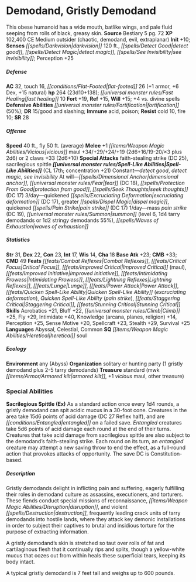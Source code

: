 ﻿---
cssclass: [monsters]
title1: Demodand, Gristly Demodand
desc_short: This obese humanoid has a wide mouth, batlike wings, and pale fluid seeping
  from rolls of black, greasy skin.
title2: Gristly Demodand
CR: 17
sources:
- name: Bestiary 5
  page: 72
  link: http://paizo.com/products/btpy9g9x?Pathfinder-Roleplaying-Game-Bestiary-5
XP: 102400
alignment: CE
size: Medium
type: outsider
subtypes:
- chaotic
- demodand
- evil
- extraplanar
initiative:
  bonus: 10
senses:
  darkvision: 120
  detect good: true
  detect magic: true
  see invisibility: true
AC:
  AC: 32
  touch: 16
  flat_footed: 26
  components:
    armor: 1
    dex: 6
    natural: 15
HP:
  HP: 264
  long: 23d10+138
  fast_healing: 10
saves:
  fort: 19
  ref: 15
  will: 15
  other: +4 vs. divine spells
defensive_abilities:
- fortification (50%)
DR:
- amount: 15
  weakness: good and slashing
immunities:
- acid
- poison
resistances:
  cold: 10
  fire: 10
SR: 28
speeds:
  base: 40
  fly: 50
  fly_maneuverability: average
attacks:
  melee:
  - - text: +1 vicious maul +34/+29/+24/+19 (2d6+16/19-20/×3 plus 2d6)
      entries:
      - - damage: 2d6+16
          crit_range: 19-20
          crit_multiplier: 3
        - damage: 2d6
      attack: +1 vicious maul
      bonus:
      - 34
      - 29
      - 24
      - 19
  - - text: 2 claws +33 (2d6+10)
      entries:
      - - damage: 2d6+10
      count: 2
      attack: claws
      bonus:
      - 33
  special:
  - faith-stealing strike (DC 25)
  - sacrilegious spittle
spell_like_abilities:
  entries:
  - name: detect good
    source: default
    freq: Constant
  - name: detect magic
    source: default
    freq: Constant
  - name: see invisibility
    source: default
    freq: Constant
  - name: dimensional anchor
    source: default
    freq: At will
  - name: fear
    source: default
    freq: At will
    DC: 18
  - name: protection from good
    source: default
    freq: At will
  - name: seek thoughts
    source: default
    freq: At will
    DC: 17
  - name: quickened excruciating deformation
    source: default
    freq: 3/day
    DC: 17
  - name: greater dispel magic
    source: default
    freq: 3/day
  - name: quickened pain strike
    source: default
    freq: 3/day
    DC: 17
  - name: mass pain strike
    source: default
    freq: 1/day
    DC: 19
  - name: summon
    source: default
    freq: 1/day
    level: 6
    summons:
    - name: tarry demodands
      amount: 1d4
    - name: stringy demodands
      amount: 1d2
      chance: 55%
  - name: waves of exhaustion
    source: default
    freq: 1/day
  sources:
  - name: default
    CL: 17
    concentration: 21
ability_scores:
  STR: 31
  DEX: 22
  CON: 23
  INT: 17
  WIS: 14
  CHA: 18
BAB: 23
CMB: 33
CMD: 49
feats:
- name: Combat Reflexes
- name: Critical Focus
- name: Improved Critical (maul)
- name: Improved Initiative
- name: Intimidating Prowess
- name: Lightning Reflexes
- name: Lunge
- name: Power Attack
- name: Quicken Spell-Like Ability (excruciating deformation)
- name: Quicken Spell-Like Ability (pain strike)
- name: Staggering Critical
- name: Stunning Critical
skills:
  Acrobatics: 21
  Bluff: 22
  Climb: 25
  Fly: 29
  Intimidate: 40
  Knowledge (arcana): 14
  Knowledge (planes): 14
  Knowledge (religion): 14
  Perception: 25
  Sense Motive: 20
  Spellcraft: 23
  Stealth: 29
  Survival: 25
languages:
- Abyssal
- Celestial
- Common
special_qualities:
- heretical soul
ecology:
  environment: any (Abyss)
  organization: solitary or hunting party (1 gristly demodand plus 2-5 tarry demodands)
  treasure_type: standard
  treasure:
  - mwk armored kilt
  - +1 vicious maul
  - other treasure
special_abilities:
  Sacrilegious Spittle (Ex): As a standard action once every 1d4 rounds, a gristly
    demodand can spit acidic mucus in a 30-foot cone. Creatures in the area take 15d6
    points of acid damage (DC 27 Reflex half), and are entangled on a failed save.
    Entangled creatures take 5d6 points of acid damage each round at the end of their
    turns. Creatures that take acid damage from sacrilegious spittle are also subject
    to the demodand's faith-stealing strike. Each round on its turn, an entangled
    creature may attempt a new saving throw to end the effect, as a full-round action
    that provokes attacks of opportunity. The save DC is Constitution-based.
desc_long: |-
  Gristly demodands delight in inflicting pain and suffering, eagerly fulfilling their roles in demodand culture as assassins, executioners, and torturers. These fiends conduct special missions of reconnaissance, disruption, and violent destruction, frequently leading crack units of tarry demodands into hostile lands, where they attack key demonic installations in order to subject their captives to brutal and insidious torture for the purpose of extracting information.

  A gristly demodand's skin is stretched so taut over rolls of fat and cartilaginous flesh that it continually rips and splits, though a yellow-white mucus that oozes out from within heals these superficial tears, keeping its body intact.

  A typical gristly demodand is 7 feet tall and weighs up to 600 pounds.

---

# Demodand, Gristly Demodand
This obese humanoid has a wide mouth, batlike wings, and pale fluid seeping from rolls of black, greasy skin.
**Source** Bestiary 5 pg. 72
**XP** 102,400
CE Medium outsider (chaotic, demodand, evil, extraplanar)
**Init** +10; **Senses** _[[spells/Darkvision|darkvision]]_ 120 ft., _[[spells/Detect Good|detect good]]_, _[[spells/Detect Magic|detect magic]]_, _[[spells/See Invisibility|see invisibility]]_; Perception +25

##### Defense

**AC** 32, touch 16, _[[conditions/Flat-Footed|flat-footed]]_ 26 (+1 armor, +6 Dex, +15 natural)
**hp** 264 (23d10+138); _[[universal monster rules/Fast Healing|fast healing]]_ 10
**Fort** +19, **Ref** +15, **Will** +15; +4 vs. divine spells
**Defensive Abilities** _[[universal monster rules/Fortification|fortification]]_ (50%); **DR** 15/good and slashing; **Immune** acid, poison; **Resist** cold 10, fire 10; **SR** 28

##### Offense
**Speed** 40 ft., fly 50 ft. (average)
**Melee** +1 _[[items/Weapon Magic Abilities/Vicious|vicious]]_ maul +34/+29/+24/+19 (2d6+16/19-20/×3 plus 2d6) or 2 claws +33 (2d6+10)
**Special Attacks** faith-stealing strike (DC 25), sacrilegious spittle
**_[[universal monster rules/Spell-Like Abilities|Spell-Like Abilities]]_** (CL 17th; concentration +21)
Constant—_detect good_, _detect magic_, _see invisibility_
At will—_[[spells/Dimensional Anchor|dimensional anchor]]_, _[[universal monster rules/Fear|fear]]_ (DC 18), _[[spells/Protection From Good|protection from good]]_, _[[spells/Seek Thoughts|seek thoughts]]_ (DC 17)
3/day—quickened _[[spells/Excruciating Deformation|excruciating deformation]]_ (DC 17), greater _[[spells/Dispel Magic|dispel magic]]_, quickened _[[spells/Pain Strike|pain strike]]_ (DC 17)
1/day—mass _pain strike_ (DC 19), _[[universal monster rules/Summon|summon]]_ (level 6, 1d4 tarry demodands or 1d2 stringy demodands 55%), _[[spells/Waves of Exhaustion|waves of exhaustion]]_

##### Statistics
**Str** 31, **Dex** 22, **Con** 23, **Int** 17, **Wis** 14, **Cha** 18
**Base Atk** +23; **CMB** +33; **CMD** 49
**Feats** _[[feats/Combat Reflexes|Combat Reflexes]]_, _[[feats/Critical Focus|Critical Focus]]_, _[[feats/Improved Critical|Improved Critical]]_ (maul), _[[feats/Improved Initiative|Improved Initiative]]_, _[[feats/Intimidating Prowess|Intimidating Prowess]]_, _[[feats/Lightning Reflexes|Lightning Reflexes]]_, _[[feats/Lunge|Lunge]]_, _[[feats/Power Attack|Power Attack]]_, _[[feats/Quicken Spell-Like Ability|Quicken Spell-Like Ability]]_ (_excruciating deformation_), _Quicken Spell-Like Ability_ (_pain strike_), _[[feats/Staggering Critical|Staggering Critical]]_, _[[feats/Stunning Critical|Stunning Critical]]_
**Skills** Acrobatics +21, Bluff +22, _[[universal monster rules/Climb|Climb]]_ +25, Fly +29, Intimidate +40, Knowledge (arcana, planes, religion) +14, Perception +25, Sense Motive +20, Spellcraft +23, Stealth +29, Survival +25
**Languages** Abyssal, Celestial, Common
**SQ** _[[items/Weapon Magic Abilities/Heretical|heretical]]_ soul

##### Ecology

**Environment** any (Abyss)
**Organization** solitary or hunting party (1 gristly demodand plus 2-5 tarry demodands)
**Treasure** standard (mwk _[[items/Armor/Armored kilt|armored kilt]]_, +1 _vicious_ maul, other treasure)

### Special Abilities
**Sacrilegious Spittle (Ex)** As a standard action once every 1d4 rounds, a gristly demodand can spit acidic mucus in a 30-foot cone. Creatures in the area take 15d6 points of acid damage (DC 27 Reflex half), and are _[[conditions/Entangled|entangled]]_ on a failed save. _Entangled_ creatures take 5d6 points of acid damage each round at the end of their turns. Creatures that take acid damage from sacrilegious spittle are also subject to the demodand’s faith-stealing strike. Each round on its turn, an _entangled_ creature may attempt a new saving throw to end the effect, as a full-round action that provokes attacks of opportunity. The save DC is Constitution-based.

##### Description

Gristly demodands delight in inflicting pain and suffering, eagerly fulfilling their roles in demodand culture as assassins, executioners, and torturers. These fiends conduct special missions of reconnaissance, _[[items/Weapon Magic Abilities/Disruption|disruption]]_, and violent _[[spells/Destruction|destruction]]_, frequently leading crack units of tarry demodands into hostile lands, where they attack key demonic installations in order to subject their captives to brutal and insidious torture for the purpose of extracting information.

A gristly demodand’s skin is stretched so taut over rolls of fat and cartilaginous flesh that it continually rips and splits, though a yellow-white mucus that oozes out from within heals these superficial tears, keeping its body intact.

A typical gristly demodand is 7 feet tall and weighs up to 600 pounds.